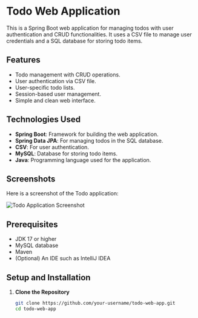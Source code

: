 # Todo Web Application

This is a Spring Boot web application for managing todos with user authentication and CRUD functionalities. 
It uses a CSV file to manage user credentials and a SQL database for storing todo items.

## Features

- Todo management with CRUD operations.
- User authentication via CSV file.
- User-specific todo lists.
- Session-based user management.
- Simple and clean web interface.

## Technologies Used

- **Spring Boot**: Framework for building the web application.
- **Spring Data JPA**: For managing todos in the SQL database.
- **CSV**: For user authentication.
- **MySQL**: Database for storing todo items.
- **Java**: Programming language used for the application.

## Screenshots

Here is a screenshot of the Todo application:

![Todo Application Screenshot](src/main/resources/assets/project-image.png)

## Prerequisites

- JDK 17 or higher
- MySQL database
- Maven
- (Optional) An IDE such as IntelliJ IDEA

## Setup and Installation

1. **Clone the Repository**

   ```bash
   git clone https://github.com/your-username/todo-web-app.git
   cd todo-web-app
